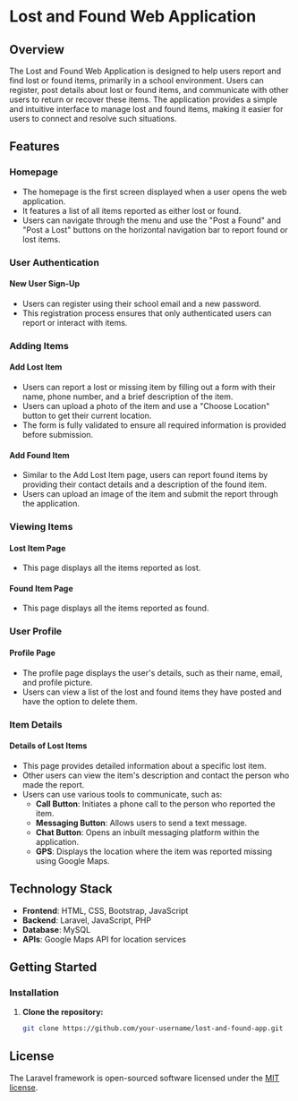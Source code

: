 # Lost and Found Web Application

## Overview

The Lost and Found Web Application is designed to help users report and find lost or found items, primarily in a school environment. Users can register, post details about lost or found items, and communicate with other users to return or recover these items. The application provides a simple and intuitive interface to manage lost and found items, making it easier for users to connect and resolve such situations.

## Features

### Homepage
- The homepage is the first screen displayed when a user opens the web application.
- It features a list of all items reported as either lost or found.
- Users can navigate through the menu and use the "Post a Found" and "Post a Lost" buttons on the horizontal navigation bar to report found or lost items.

### User Authentication

#### New User Sign-Up
- Users can register using their school email and a new password.
- This registration process ensures that only authenticated users can report or interact with items.

### Adding Items

#### Add Lost Item
- Users can report a lost or missing item by filling out a form with their name, phone number, and a brief description of the item.
- Users can upload a photo of the item and use a "Choose Location" button to get their current location.
- The form is fully validated to ensure all required information is provided before submission.

#### Add Found Item
- Similar to the Add Lost Item page, users can report found items by providing their contact details and a description of the found item.
- Users can upload an image of the item and submit the report through the application.

### Viewing Items

#### Lost Item Page
- This page displays all the items reported as lost.

#### Found Item Page
- This page displays all the items reported as found.

### User Profile

#### Profile Page
- The profile page displays the user's details, such as their name, email, and profile picture.
- Users can view a list of the lost and found items they have posted and have the option to delete them.

### Item Details

#### Details of Lost Items
- This page provides detailed information about a specific lost item.
- Other users can view the item's description and contact the person who made the report.
- Users can use various tools to communicate, such as:
  - **Call Button**: Initiates a phone call to the person who reported the item.
  - **Messaging Button**: Allows users to send a text message.
  - **Chat Button**: Opens an inbuilt messaging platform within the application.
  - **GPS**: Displays the location where the item was reported missing using Google Maps.

## Technology Stack

- **Frontend**: HTML, CSS, Bootstrap, JavaScript
- **Backend**: Laravel, JavaScript, PHP
- **Database**: MySQL
- **APIs**: Google Maps API for location services

## Getting Started

### Installation

1. **Clone the repository:**
   ```bash
   git clone https://github.com/your-username/lost-and-found-app.git


## License

The Laravel framework is open-sourced software licensed under the [MIT license](https://opensource.org/licenses/MIT).
